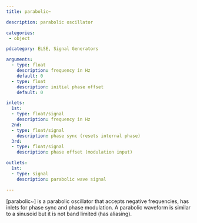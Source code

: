 ```yaml
---
title: parabolic~

description: parabolic oscillator

categories:
 - object

pdcategory: ELSE, Signal Generators

arguments:
  - type: float
    description: frequency in Hz
    default: 0
  - type: float
    description: initial phase offset
    default: 0

inlets:
  1st:
  - type: float/signal
    description: frequency in Hz
  2nd:
  - type: float/signal
    description: phase sync (resets internal phase)
  3rd:
  - type: float/signal
    description: phase offset (modulation input)

outlets:
  1st:
  - type: signal
    description: parabolic wave signal

---
```


[parabolic~] is a parabolic oscillator that accepts negative frequencies, has inlets for phase sync and phase modulation. A parabolic waveform is similar to a sinusoid but it is not band limited (has aliasing).

